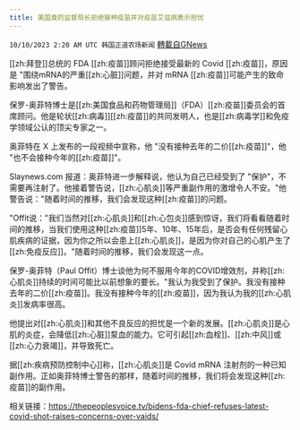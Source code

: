 ```yaml
---
title: 美国食药监督局长拒绝接种疫苗并对疫苗艾滋病表示担忧
---
```

`10/10/2023 2:20 AM UTC 韩国正道农场新闻` [轉載自GNews](https://gnews.org/articles/1811249)


[[zh:拜登]]总统的 FDA [[zh:疫苗]]顾问拒绝接受最新的 Covid [[zh:疫苗]]，原因是 "围绕mRNA的严重[[zh:心脏]]问题，并对 mRNA [[zh:疫苗]]可能产生的致命影响发出了警告。

  

保罗-奥菲特博士是[[zh:美国食品和药物管理局]]（FDA）[[zh:疫苗]]委员会的首席顾问。他是轮状[[zh:病毒]][[zh:疫苗]]的共同发明人，也是[[zh:病毒学]]和免疫学领域公认的顶尖专家之一。

  

奥菲特在 X 上发布的一段视频中宣称，他 "没有接种去年的二价[[zh:疫苗]]"，他 "也不会接种今年的[[zh:疫苗]]"。

  

Slaynews.com 报道：奥菲特进一步解释说，他认为自己已经受到了 "保护"，不需要再注射了。他接着警告说，[[zh:心肌炎]]等严重副作用的激增令人不安。"他警告说："随着时间的推移，我们会发现这种[[zh:疫苗]]的问题。

  

"Offit说："我们当然对[[zh:心肌炎]]和[[zh:心包炎]]感到惊讶，我们将看看随着时间的推移，当我们使用这种[[zh:疫苗]]5年、10年、15年后，是否会有任何残留心肌疾病的证据，因为你之所以会患上[[zh:心肌炎]]，是因为你对自己的心肌产生了[[zh:免疫反应]]。"随着时间的推移，我们会发现这一点。

  

保罗-奥菲特（Paul Offit）博士谈他为何不服用今年的COVID增效剂，并称[[zh:心肌炎]]持续的时间可能比以前想象的要长。"我认为我受到了保护。我没有接种去年的二价[[zh:疫苗]]。我没有接种今年的[[zh:疫苗]]，因为我认为我的[[zh:心肌炎]]发病率很高。

  

他提出对[[zh:心肌炎]]和其他不良反应的担忧是一个新的发展。[[zh:心肌炎]]是心肌的炎症，会降低[[zh:心脏]]泵血的能力。它可引起[[zh:血栓]]、[[zh:中风]]或[[zh:心力衰竭]]，并导致死亡。

  

据[[zh:疾病预防控制中心]]称，[[zh:心肌炎]]是 Covid mRNA 注射剂的一种已知副作用。正如奥菲特博士警告的那样，随着时间的推移，我们将会发现这种[[zh:疫苗]]的副作用。

  

相关链接：https://thepeoplesvoice.tv/bidens-fda-chief-refuses-latest-covid-shot-raises-concerns-over-vaids/

